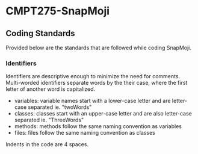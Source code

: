 # CMPT275-SnapMoji

## Coding Standards
Provided below are the standards that are followed while coding SnapMoji.   

### Identifiers
Identifiers are descriptive enough to minimize the need for comments.  Multi-worded identifiers separate words by the their case, where the first letter of another word is capitalized. 
* variables: variable names start with a lower-case letter and are letter-case separated ie. "twoWords"
* classes: classes start with an upper-case letter and are also letter-case separated ie. "ThreeWords"
* methods: methods follow the same naming convention as variables 
* files: files follow the same naming convention as classes

Indents in the code are 4 spaces. 
